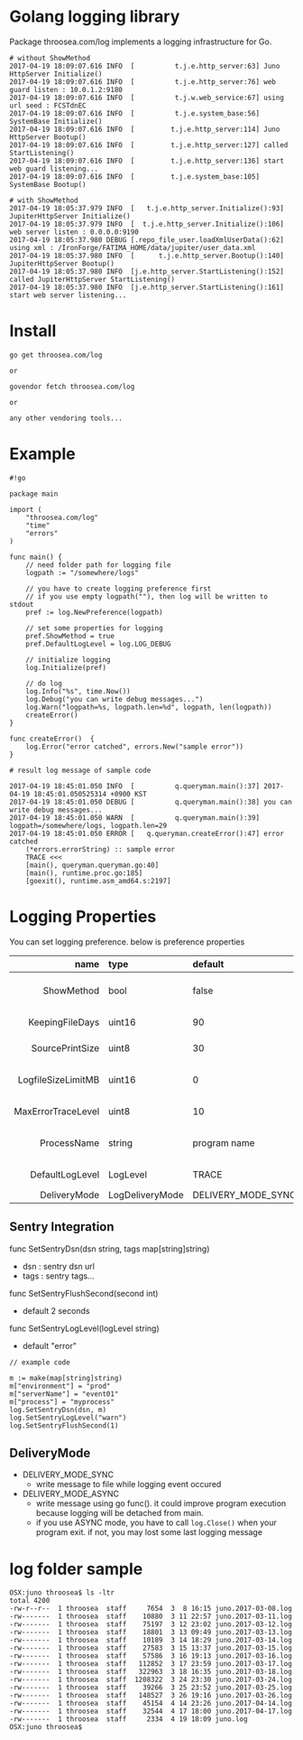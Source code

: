 # Golang logging library #

Package throosea.com/log implements a logging infrastructure for Go. 

```
# without ShowMethod
2017-04-19 18:09:07.616 INFO  [          t.j.e.http_server:63] Juno HttpServer Initialize()
2017-04-19 18:09:07.616 INFO  [          t.j.e.http_server:76] web guard listen : 10.0.1.2:9180
2017-04-19 18:09:07.616 INFO  [          t.j.w.web_service:67] using url seed : FCSTdnEC
2017-04-19 18:09:07.616 INFO  [          t.j.e.system_base:56] SystemBase Initialize()
2017-04-19 18:09:07.616 INFO  [         t.j.e.http_server:114] Juno HttpServer Bootup()
2017-04-19 18:09:07.616 INFO  [         t.j.e.http_server:127] called StartListening()
2017-04-19 18:09:07.616 INFO  [         t.j.e.http_server:136] start web guard listening...
2017-04-19 18:09:07.616 INFO  [         t.j.e.system_base:105] SystemBase Bootup()

# with ShowMethod
2017-04-19 18:05:37.979 INFO  [   t.j.e.http_server.Initialize():93] JupiterHttpServer Initialize()
2017-04-19 18:05:37.979 INFO  [  t.j.e.http_server.Initialize():106] web server listen : 0.0.0.0:9190
2017-04-19 18:05:37.980 DEBUG [.repo_file_user.loadXmlUserData():62] using xml : /IronForge/FATIMA_HOME/data/jupiter/user_data.xml
2017-04-19 18:05:37.980 INFO  [      t.j.e.http_server.Bootup():140] JupiterHttpServer Bootup()
2017-04-19 18:05:37.980 INFO  [j.e.http_server.StartListening():152] called JupiterHttpServer StartListening()
2017-04-19 18:05:37.980 INFO  [j.e.http_server.StartListening():161] start web server listening...
```

# Install #
```
go get throosea.com/log

or

govendor fetch throosea.com/log

or

any other vendoring tools...
```


# Example #

```
#!go

package main

import (
	"throosea.com/log"
	"time"
	"errors"
)

func main() {
	// need folder path for logging file
	logpath := "/somewhere/logs"

	// you have to create logging preference first
	// if you use empty logpath(""), then log will be written to stdout
	pref := log.NewPreference(logpath)

	// set some properties for logging
	pref.ShowMethod = true
	pref.DefaultLogLevel = log.LOG_DEBUG

	// initialize logging
	log.Initialize(pref)

	// do log
	log.Info("%s", time.Now())
	log.Debug("you can write debug messages...")
	log.Warn("logpath=%s, logpath.len=%d", logpath, len(logpath))
	createError()
}

func createError()  {
	log.Error("error catched", errors.New("sample error"))
}
```

```
# result log message of sample code

2017-04-19 18:45:01.050 INFO  [          q.queryman.main():37] 2017-04-19 18:45:01.050525314 +0900 KST
2017-04-19 18:45:01.050 DEBUG [          q.queryman.main():38] you can write debug messages...
2017-04-19 18:45:01.050 WARN  [          q.queryman.main():39] logpath=/somewhere/logs, logpath.len=29
2017-04-19 18:45:01.050 ERROR [   q.queryman.createError():47] error catched
	(*errors.errorString) :: sample error
	TRACE <<<
	[main(), queryman.queryman.go:40]
	[main(), runtime.proc.go:185]
	[goexit(), runtime.asm_amd64.s:2197]

```

# Logging Properties #

You can set logging preference. below is preference properties

name     | type   | default | remark
---------:| :----- | :----- | :-----
ShowMethod  |  bool | false | whether show method name or not
KeepingFileDays | uint16 | 90 | max days for keeping log files
SourcePrintSize | uint8 | 30 | source expression length
LogfileSizeLimitMB | uint16 | 0 | max log file size in MB (not yet supported)
MaxErrorTraceLevel | uint8 | 10 | max trace level for error
ProcessName | string | program name | running program(process) name
DefaultLogLevel | LogLevel | TRACE | default logging level
DeliveryMode | LogDeliveryMode | DELIVERY_MODE_SYNC | sync or async

## Sentry Integration ##
func SetSentryDsn(dsn string, tags map[string]string)
- dsn : sentry dsn url
- tags : sentry tags...

func SetSentryFlushSecond(second int)
- default 2 seconds

func SetSentryLogLevel(logLevel string)
- default "error"

```
// example code

m := make(map[string]string)
m["environment"] = "prod"
m["serverName"] = "event01"
m["process"] = "myprocess"
log.SetSentryDsn(dsn, m)
log.SetSentryLogLevel("warn")
log.SetSentryFlushSecond(1)
```

## DeliveryMode ##

* DELIVERY_MODE_SYNC
	* write message to file while logging event occured
* DELIVERY_MODE_ASYNC
	* write message using go func(). it could improve program execution because logging will be detached from main.
	* if you use ASYNC mode, you have to call `log.Close()` when your program exit. if not, you may lost some last logging message

# log folder sample #
```
OSX:juno throosea$ ls -ltr
total 4200
-rw-r--r--  1 throosea  staff     7654  3  8 16:15 juno.2017-03-08.log
-rw-------  1 throosea  staff    10880  3 11 22:57 juno.2017-03-11.log
-rw-------  1 throosea  staff    75197  3 12 23:02 juno.2017-03-12.log
-rw-------  1 throosea  staff    18801  3 13 09:49 juno.2017-03-13.log
-rw-------  1 throosea  staff    10189  3 14 18:29 juno.2017-03-14.log
-rw-------  1 throosea  staff    27583  3 15 13:37 juno.2017-03-15.log
-rw-------  1 throosea  staff    57586  3 16 19:13 juno.2017-03-16.log
-rw-------  1 throosea  staff   112852  3 17 23:59 juno.2017-03-17.log
-rw-------  1 throosea  staff   322963  3 18 16:35 juno.2017-03-18.log
-rw-------  1 throosea  staff  1208322  3 24 23:30 juno.2017-03-24.log
-rw-------  1 throosea  staff    39266  3 25 23:52 juno.2017-03-25.log
-rw-------  1 throosea  staff   148527  3 26 19:16 juno.2017-03-26.log
-rw-------  1 throosea  staff    45154  4 14 23:26 juno.2017-04-14.log
-rw-------  1 throosea  staff    32544  4 17 18:00 juno.2017-04-17.log
-rw-------  1 throosea  staff     2334  4 19 18:09 juno.log
OSX:juno throosea$
```
